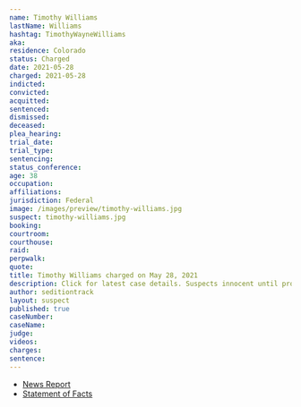 ```yaml
---
name: Timothy Williams
lastName: Williams
hashtag: TimothyWayneWilliams
aka:
residence: Colorado
status: Charged
date: 2021-05-28
charged: 2021-05-28
indicted:
convicted:
acquitted:
sentenced:
dismissed:
deceased:
plea_hearing:
trial_date:
trial_type:
sentencing:
status_conference:
age: 38
occupation:
affiliations:
jurisdiction: Federal
image: /images/preview/timothy-williams.jpg
suspect: timothy-williams.jpg
booking:
courtroom:
courthouse:
raid:
perpwalk:
quote:
title: Timothy Williams charged on May 28, 2021
description: Click for latest case details. Suspects innocent until proven guilty.
author: seditiontrack
layout: suspect
published: true
caseNumber: 
caseName:
judge:
videos:
charges:
sentence:
---
```

- [News Report](https://www.cpr.org/2021/06/04/man-from-trinidad-allegedly-took-selfie-during-january-6-u-s-capitol-riot/)
- [Statement of Facts](https://www.justice.gov/usao-dc/case-multi-defendant/file/1401816/download)
